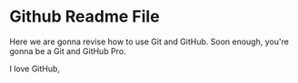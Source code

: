 # Github Readme File

Here we are gonna revise how to use Git and GitHub.
Soon enough, you're gonna be a Git and GitHub Pro.

I love GitHub,
